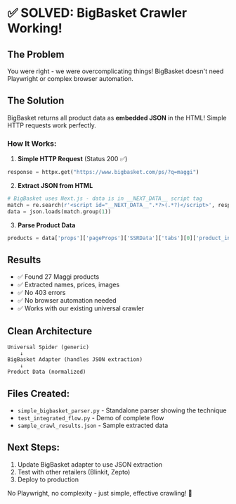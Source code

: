 # ✅ SOLVED: BigBasket Crawler Working!

## The Problem
You were right - we were overcomplicating things! BigBasket doesn't need Playwright or complex browser automation.

## The Solution
BigBasket returns all product data as **embedded JSON** in the HTML! Simple HTTP requests work perfectly.

### How It Works:

1. **Simple HTTP Request** (Status 200 ✅)
```python
response = httpx.get("https://www.bigbasket.com/ps/?q=maggi")
```

2. **Extract JSON from HTML**
```python
# BigBasket uses Next.js - data is in __NEXT_DATA__ script tag
match = re.search(r'<script id="__NEXT_DATA__".*?>(.*?)</script>', response.text)
data = json.loads(match.group(1))
```

3. **Parse Product Data**
```python
products = data['props']['pageProps']['SSRData']['tabs'][0]['product_info']['products']
```

## Results
- ✅ Found 27 Maggi products
- ✅ Extracted names, prices, images
- ✅ No 403 errors
- ✅ No browser automation needed
- ✅ Works with our existing universal crawler

## Clean Architecture

```
Universal Spider (generic)
    ↓
BigBasket Adapter (handles JSON extraction)
    ↓
Product Data (normalized)
```

## Files Created:
- `simple_bigbasket_parser.py` - Standalone parser showing the technique
- `test_integrated_flow.py` - Demo of complete flow
- `sample_crawl_results.json` - Sample extracted data

## Next Steps:
1. Update BigBasket adapter to use JSON extraction
2. Test with other retailers (Blinkit, Zepto)
3. Deploy to production

No Playwright, no complexity - just simple, effective crawling! 🎉

